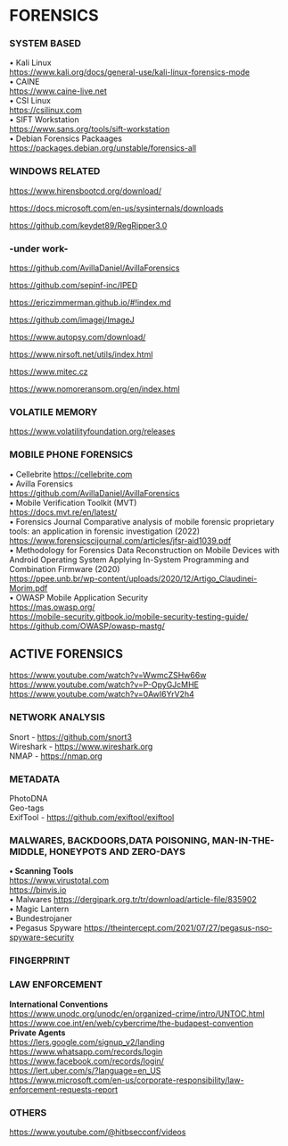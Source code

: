 # FORENSICS

### SYSTEM BASED  
• Kali Linux  
https://www.kali.org/docs/general-use/kali-linux-forensics-mode  
• CAINE  
https://www.caine-live.net  
• CSI Linux  
https://csilinux.com  
• SIFT Workstation  
https://www.sans.org/tools/sift-workstation  
• Debian Forensics Packaages  
https://packages.debian.org/unstable/forensics-all  

### WINDOWS RELATED  

https://www.hirensbootcd.org/download/  

https://docs.microsoft.com/en-us/sysinternals/downloads  

https://github.com/keydet89/RegRipper3.0  

### -under work-  

https://github.com/AvillaDaniel/AvillaForensics  

https://github.com/sepinf-inc/IPED  

https://ericzimmerman.github.io/#!index.md  

https://github.com/imagej/ImageJ  

https://www.autopsy.com/download/  

https://www.nirsoft.net/utils/index.html  

https://www.mitec.cz  

https://www.nomoreransom.org/en/index.html  

### VOLATILE MEMORY

https://www.volatilityfoundation.org/releases  

### MOBILE PHONE FORENSICS
• Cellebrite
https://cellebrite.com  
• Avilla Forensics  
https://github.com/AvillaDaniel/AvillaForensics  
• Mobile Verification Toolkit (MVT)  
https://docs.mvt.re/en/latest/  
• Forensics Journal
Comparative analysis of mobile forensic proprietary tools: an application in forensic investigation (2022)  
https://www.forensicscijournal.com/articles/jfsr-aid1039.pdf  
• Methodology for Forensics Data Reconstruction on Mobile Devices with Android Operating System Applying In-System Programming and Combination Firmware (2020)  
https://ppee.unb.br/wp-content/uploads/2020/12/Artigo_Claudinei-Morim.pdf  
• OWASP Mobile Application Security  
https://mas.owasp.org/  
https://mobile-security.gitbook.io/mobile-security-testing-guide/  
https://github.com/OWASP/owasp-mastg/   

## ACTIVE FORENSICS

https://www.youtube.com/watch?v=WwmcZSHw66w  
https://www.youtube.com/watch?v=P-OpyGJcMHE  
https://www.youtube.com/watch?v=0AwI6YrV2h4  


### NETWORK ANALYSIS
Snort - https://github.com/snort3  
Wireshark - https://www.wireshark.org  
NMAP - https://nmap.org  

### METADATA  
PhotoDNA  
Geo-tags  
ExifTool - https://github.com/exiftool/exiftool  

### MALWARES, BACKDOORS,DATA POISONING, MAN-IN-THE-MIDDLE, HONEYPOTS AND ZERO-DAYS  
**• Scanning Tools**  
https://www.virustotal.com  
https://binvis.io  
• Malwares
https://dergipark.org.tr/tr/download/article-file/835902  
• Magic Lantern  
• Bundestrojaner  
• Pegasus Spyware
https://theintercept.com/2021/07/27/pegasus-nso-spyware-security  

### FINGERPRINT  

### LAW ENFORCEMENT  

**International Conventions**  
https://www.unodc.org/unodc/en/organized-crime/intro/UNTOC.html    
https://www.coe.int/en/web/cybercrime/the-budapest-convention  
**Private Agents**   
https://lers.google.com/signup_v2/landing  
https://www.whatsapp.com/records/login  
https://www.facebook.com/records/login/  
https://lert.uber.com/s/?language=en_US  
https://www.microsoft.com/en-us/corporate-responsibility/law-enforcement-requests-report  

### OTHERS  
https://www.youtube.com/@hitbsecconf/videos




